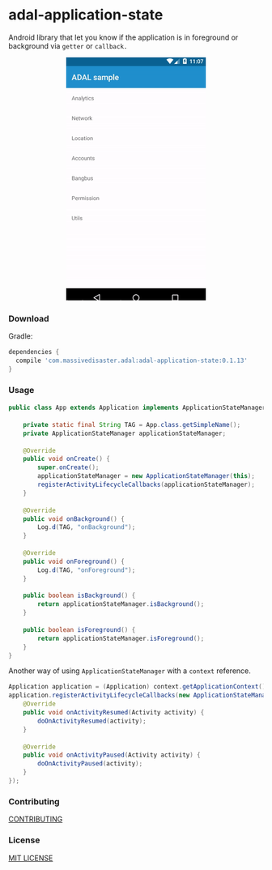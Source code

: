 # adal-application-state
Android library that let you know if the application is in foreground or background via `getter` or `callback.` 

<div align="center">
  <img src="art/adal-application-state.gif" />
</div>

### Download
Gradle:

```gradle
dependencies {
  compile 'com.massivedisaster.adal:adal-application-state:0.1.13'
}
```

### Usage
```java
public class App extends Application implements ApplicationStateManager.BackAndForegroundListener {

    private static final String TAG = App.class.getSimpleName();
    private ApplicationStateManager applicationStateManager;

    @Override
    public void onCreate() {
        super.onCreate();
        applicationStateManager = new ApplicationStateManager(this);
        registerActivityLifecycleCallbacks(applicationStateManager);
    }

    @Override
    public void onBackground() {
        Log.d(TAG, "onBackground");
    }

    @Override
    public void onForeground() {
        Log.d(TAG, "onForeground");
    }

    public boolean isBackground() {
        return applicationStateManager.isBackground();
    }

    public boolean isForeground() {
        return applicationStateManager.isForeground();
    }
}
```

Another way of using `ApplicationStateManager` with a `context` reference.
```java
Application application = (Application) context.getApplicationContext();
application.registerActivityLifecycleCallbacks(new ApplicationStateManager() {
    @Override
    public void onActivityResumed(Activity activity) {
        doOnActivityResumed(activity);
    }

    @Override
    public void onActivityPaused(Activity activity) {
        doOnActivityPaused(activity);
    }
});
```

### Contributing
[CONTRIBUTING](../CONTRIBUTING.md)

### License
[MIT LICENSE](../LICENSE.md)